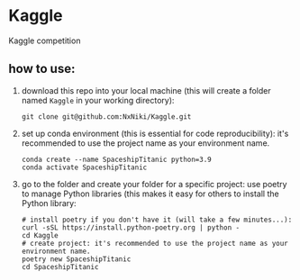 # Kaggle
Kaggle competition

## how to use:

1. download this repo into your local machine (this will create a folder named `Kaggle` in your working directory):

   ```
   git clone git@github.com:NxNiki/Kaggle.git
   ```
   
2. set up conda environment (this is essential for code reproducibility):
   it's recommended to use the project name as your environment name.
   
   ```
   conda create --name SpaceshipTitanic python=3.9
   conda activate SpaceshipTitanic
   ```

3. go to the folder and create your folder for a specific project:
   use poetry to manage Python libraries (this makes it easy for others to install the Python library:
   
   ```
   # install poetry if you don't have it (will take a few minutes...):
   curl -sSL https://install.python-poetry.org | python -
   cd Kaggle
   # create project: it's recommended to use the project name as your environment name.
   poetry new SpaceshipTitanic
   cd SpaceshipTitanic
   ```



 
